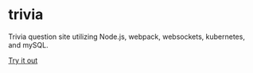# trivia
Trivia question site utilizing Node.js, webpack, websockets, kubernetes, and mySQL.

[Try it out](http://trivia.progmux.com)